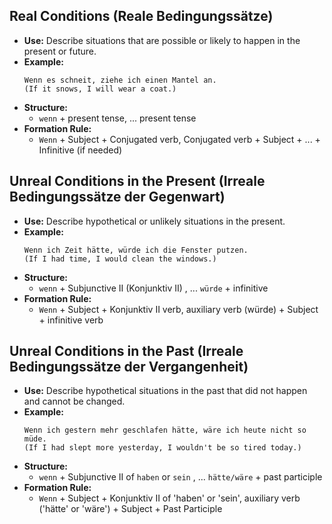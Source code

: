 ## Real Conditions (Reale Bedingungssätze)

- **Use:** Describe situations that are possible or likely to happen in the present or future.
- **Example:**
    ```
	Wenn es schneit, ziehe ich einen Mantel an.
	(If it snows, I will wear a coat.)
	```
- **Structure:**
    - `wenn` + present tense, ... present tense
- **Formation Rule:**
    - `Wenn` + Subject + Conjugated verb, Conjugated verb + Subject + ... + Infinitive (if needed)

## Unreal Conditions in the Present (Irreale Bedingungssätze der Gegenwart)

- **Use:** Describe hypothetical or unlikely situations in the present.
- **Example:**    
    ```
    Wenn ich Zeit hätte, würde ich die Fenster putzen. 
    (If I had time, I would clean the windows.)
    ```
- **Structure:**
    - `wenn` + Subjunctive II (Konjunktiv II) , ... `würde` + infinitive
- **Formation Rule:**
    - `Wenn` + Subject + Konjunktiv II verb, auxiliary verb (würde) + Subject + infinitive verb

## Unreal Conditions in the Past (Irreale Bedingungssätze der Vergangenheit)

- **Use:** Describe hypothetical situations in the past that did not happen and cannot be changed.
- **Example:**
    ```
    Wenn ich gestern mehr geschlafen hätte, wäre ich heute nicht so müde.
    (If I had slept more yesterday, I wouldn't be so tired today.)
    ```
- **Structure:**
    - `wenn` + Subjunctive II of `haben` or `sein` , ... `hätte/wäre` + past participle
- **Formation Rule:**
    - `Wenn` + Subject + Konjunktiv II of 'haben' or 'sein', auxiliary verb ('hätte' or 'wäre') + Subject + Past Participle